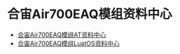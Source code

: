 # 合宙Air700EAQ模组资料中心

- [合宙Air700EAQ模组AT资料中心](https://docs.openluat.com/air700eaq/at/)
- [合宙Air700EAQ模组LuatOS资料中心](https://docs.openluat.com/air700eaq/luatos/)


